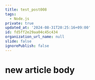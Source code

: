 ```yaml
---
title: test_post008
tags:
  - Node.js
private: true
updated_at: '2024-08-31T20:25:16+09:00'
id: fd5ff2e29aa04c45c434
organization_url_name: null
slide: false
ignorePublish: false
---
```

# new article body
